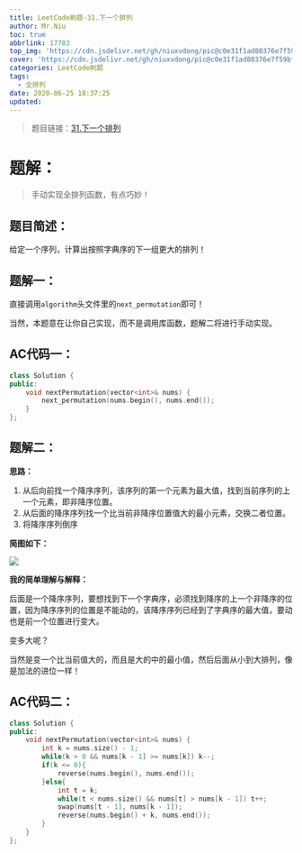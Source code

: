 ```yaml
---
title: LeetCode刷题-31.下一个排列
author: Mr.Niu
toc: true
abbrlink: 17783
top_img: 'https://cdn.jsdelivr.net/gh/niuxvdong/pic@c0e31f1ad80376e7f59bff73e7de464fd0c93f9c/2021/02/06/57ea9cb8f94698210de69d9742d81d04.png'
cover: 'https://cdn.jsdelivr.net/gh/niuxvdong/pic@c0e31f1ad80376e7f59bff73e7de464fd0c93f9c/2021/02/06/57ea9cb8f94698210de69d9742d81d04.png'
categories: LeetCode刷题
tags:
  - 全排列
date: 2020-06-25 18:37:25
updated:
---
```




















> 题目链接：[31.下一个排列](https://leetcode-cn.com/problems/next-permutation/)



# 题解：



> 手动实现全排列函数，有点巧妙！



## 题目简述：

给定一个序列，计算出按照字典序的下一组更大的排列！

## 题解一：

直接调用`algorithm`头文件里的`next_permutation`即可！

当然，本题意在让你自己实现，而不是调用库函数，题解二将进行手动实现。

## AC代码一：



```c++
class Solution {
public:
    void nextPermutation(vector<int>& nums) {
        next_permutation(nums.begin(), nums.end());
    }
};
```





## 题解二：

**思路：**

1. 从后向前找一个降序序列，该序列的第一个元素为最大值，找到当前序列的上一个元素，即非降序位置。
2. 从后面的降序序列找一个比当前非降序位置值大的最小元素，交换二者位置。
3. 将降序序列倒序



**简图如下：**

![](https://cdn.jsdelivr.net/gh/niuxvdong/pic@latest/2020/06/25/fddbd1eb2ccc78a725021b54d36a8a4b.png)



**我的简单理解与解释：**

后面是一个降序序列，要想找到下一个字典序，必须找到降序的上一个非降序的位置，因为降序序列的位置是不能动的，该降序序列已经到了字典序的最大值，要动也是前一个位置进行变大。

变多大呢？

当然是变一个比当前值大的，而且是大的中的最小值，然后后面从小到大排列，像是加法的进位一样！





## AC代码二：





```c++
class Solution {
public:
    void nextPermutation(vector<int>& nums) {
        int k = nums.size() - 1;
        while(k > 0 && nums[k - 1] >= nums[k]) k--;
        if(k <= 0){
            reverse(nums.begin(), nums.end());
        }else{
            int t = k;
            while(t < nums.size() && nums[t] > nums[k - 1]) t++;
            swap(nums[t - 1], nums[k - 1]);
            reverse(nums.begin() + k, nums.end());
        }
    }
};
```



